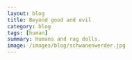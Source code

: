 ```yaml
---
layout: blog
title: Beyond good and evil
category: blog
tags: [human]  
summary: Humans and rag dolls.
image: /images/blog/schwanenwerder.jpg
---
```

